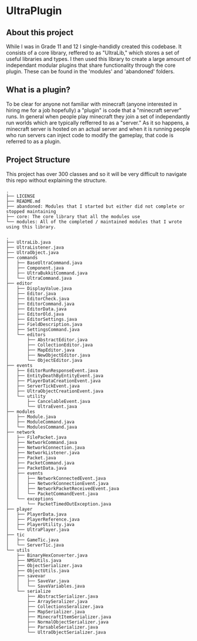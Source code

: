# UltraPlugin
## About this project
 While I was in Grade 11 and 12 I single-handidly created this codebase. It consists of a core library, reffered to as "UltraLib," which stores a set of useful libraries and types. I then used this library to create a large amount of independant modular plugins that share functionality through the core plugin. These can be found in the 'modules' and 'abandoned' folders. 

## What is a plugin?
To be clear for anyone not familiar with minecraft (anyone interested in hiring me for a job hopefully) a "plugin" is code that a "minecraft server" runs. In general when people play minecraft they join a set of independantly run worlds which are typically refferred to as a "server." As it so happens, a minecraft server is hosted on an actual server and when it is running people who run servers can inject code to modify the gameplay, that code is referred to as a plugin. 

## Project Structure
This project has over 300 classes and so it will be very difficult to navigate this repo without explaining the structure. 
```
.
├── LICENSE
├── README.md
├── abandoned: Modules that I started but either did not complete or stopped maintaining
├── core: The core library that all the modules use
└── modules: All of the completed / maintained modules that I wrote using this library. 
```


```
.
├── UltraLib.java
├── UltraListener.java
├── UltraObject.java
├── commands
│   ├── BaseUltraCommand.java
│   ├── Component.java
│   ├── UltraBukkitCommand.java
│   └── UltraCommand.java
├── editor
│   ├── DisplayValue.java
│   ├── Editor.java
│   ├── EditorCheck.java
│   ├── EditorCommand.java
│   ├── EditorData.java
│   ├── EditorOld.java
│   ├── EditorSettings.java
│   ├── FieldDescription.java
│   ├── SettingsCommand.java
│   └── editors
│       ├── AbstractEditor.java
│       ├── CollectionEditor.java
│       ├── MapEditor.java
│       ├── NewObjectEditor.java
│       └── ObjectEditor.java
├── events
│   ├── EditorRunResponseEvent.java
│   ├── EntityDeathByEntityEvent.java
│   ├── PlayerDataCreationEvent.java
│   ├── ServerTickEvent.java
│   ├── UltraObjectCreationEvent.java
│   └── utility
│       ├── CancelableEvent.java
│       └── UltraEvent.java
├── modules
│   ├── Module.java
│   ├── ModuleCommand.java
│   └── ModulesCommand.java
├── network
│   ├── FilePacket.java
│   ├── NetworkCommand.java
│   ├── NetworkConnection.java
│   ├── NetworkListener.java
│   ├── Packet.java
│   ├── PacketCommand.java
│   ├── PacketData.java
│   ├── events
│   │   ├── NetworkConnectedEvent.java
│   │   ├── NetworkConnectionEvent.java
│   │   ├── NetworkPacketReceivedEvent.java
│   │   └── PacketCommandEvent.java
│   └── exceptions
│       └── PacketTimedOutException.java
├── player
│   ├── PlayerData.java
│   ├── PlayerReference.java
│   ├── PlayerUtility.java
│   └── UltraPlayer.java
├── tic
│   ├── GameTic.java
│   └── ServerTic.java
└── utils
    ├── BinaryHexConverter.java
    ├── NMSUtils.java
    ├── ObjectSerializer.java
    ├── ObjectUtils.java
    ├── savevar
    │   ├── SaveVar.java
    │   └── SaveVariables.java
    └── serialize
        ├── AbstractSerializer.java
        ├── ArraySeralizer.java
        ├── CollectionsSeralizer.java
        ├── MapSerializer.java
        ├── MinecraftItemSerializer.java
        ├── NormalObjectSerializer.java
        ├── ParsableSerializer.java
        └── UltraObjectSerializer.java
```
